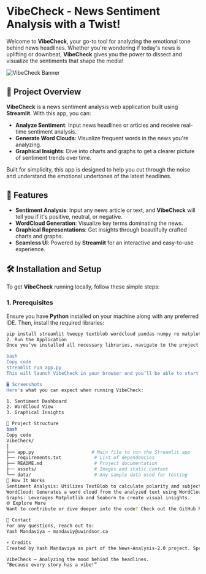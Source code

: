 # VibeCheck - News Sentiment Analysis with a Twist!

Welcome to **VibeCheck**, your go-to tool for analyzing the emotional tone behind news headlines. Whether you're wondering if today's news is uplifting or downbeat, **VibeCheck** gives you the power to dissect and visualize the sentiments that shape the media!

![VibeCheck Banner](https://via.placeholder.com/1200x300.png?text=VibeCheck+News+Sentiment+Analysis)

## 📰 Project Overview
**VibeCheck** is a news sentiment analysis web application built using **Streamlit**. With this app, you can:

- **Analyze Sentiment**: Input news headlines or articles and receive real-time sentiment analysis.
- **Generate Word Clouds**: Visualize frequent words in the news you're analyzing.
- **Graphical Insights**: Dive into charts and graphs to get a clearer picture of sentiment trends over time.

Built for simplicity, this app is designed to help you cut through the noise and understand the emotional undertones of the latest headlines.

## 🚀 Features

- **Sentiment Analysis**: Input any news article or text, and **VibeCheck** will tell you if it's positive, neutral, or negative.
- **WordCloud Generation**: Visualize key terms dominating the news.
- **Graphical Representations**: Get insights through beautifully crafted charts and graphs.
- **Seamless UI**: Powered by **Streamlit** for an interactive and easy-to-use experience.

## 🛠 Installation and Setup

To get **VibeCheck** running locally, follow these simple steps:

### 1. Prerequisites

Ensure you have **Python** installed on your machine along with any preferred IDE. Then, install the required libraries:

```bash
pip install streamlit tweepy textblob wordcloud pandas numpy re matplotlib pillow seaborn
2. Run the Application
Once you’ve installed all necessary libraries, navigate to the project directory and run the following command in your terminal (I'm using conda but any terminal works):

bash
Copy code
streamlit run app.py
This will launch VibeCheck in your browser and you’ll be able to start analyzing news sentiment instantly!

🖥 Screenshots
Here's what you can expect when running VibeCheck:

1. Sentiment Dashboard
2. WordCloud View
3. Graphical Insights

📂 Project Structure
bash
Copy code
VibeCheck/
│
├── app.py                     # Main file to run the Streamlit app
├── requirements.txt            # List of dependencies
├── README.md                   # Project documentation
├── assets/                     # Images and static content
└── data/                       # Any sample data used for testing
🧠 How It Works
Sentiment Analysis: Utilizes TextBlob to calculate polarity and subjectivity scores of input text.
WordCloud: Generates a word cloud from the analyzed text using WordCloud.
Graphs: Leverages Matplotlib and Seaborn to create visual insights.
🌐 Explore More
Want to contribute or dive deeper into the code? Check out the GitHub Repository.

📧 Contact
For any questions, reach out to:
Yash Mandaviya – mandaviy@uwindsor.ca

⚡ Credits
Created by Yash Mandaviya as part of the News-Analysis-2.0 project. Special thanks to the awesome open-source community and libraries that made this possible!

VibeCheck – Analyzing the mood behind the headlines.
“Because every story has a vibe!”
